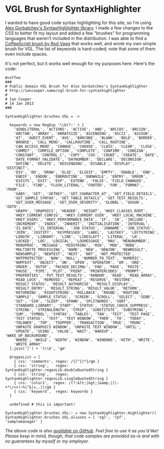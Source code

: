 # VGL Brush for SyntaxHighlighter

I wanted to have good code syntax highlighting for this site, so I'm using [Alex Gorbatchev's SyntaxHighlighter library](http://alexgorbatchev.com/SyntaxHighlighter).  I made a few changes to the CSS to better fit my layout and added a few "brushes" for programming languages that weren't included in the distribution.  I was able to find a [CoffeeScript brush by Rod Vagg](http://rod.vagg.org/2011/02/coffeescript-brush-for-syntaxhighlighter/) that works well, and wrote my own simple brush for VGL.  The list of keywords is hard-coded; note that some of them even include spaces.

It's not perfect, but it works well enough for my purposes here.  Here's the code:

    #coffee
    ###
    # Public domain VGL Brush for Alex Gorbatchev's SyntaxHighlighter
    # http://iancooper.name/vgl-brush-for-syntaxhighlighter
    #
    # Ian Cooper
    # 14 Jan 2013
    ###
    
    SyntaxHighlighter.brushes.VGL = ->
    
      keywords = new RegExp '\\b(?:' + [
        '$ENDLITERAL', 'ACTIONS', 'ACTIVE', 'AND', 'ARCCOS', 'ARCSIN',
        'ARCTAN', 'ARRAY', 'ARRAYSIZE', 'ASCENDING', 'ASCII', 'ASSIGN',
        'AT', 'AUDIT_EVENT', 'AVG', 'BARCODE', 'BLANK', 'BOLD', 'BORDER',
        'BROWSE', 'CALL_MENU', 'CALLROUTINE', 'CALL_ROUTINE',
        'CAN_ACCESS_MENU', 'CHANGE', 'CHOOSE', 'CLASS', 'CLEAR', 'CLOSE',
        'COMMIT', 'COMPILE_OPTION', 'COMPLETE', 'CONFIRM', 'CONSIGN',
        'CONSTANT', 'CONTROL_C', 'COPY', 'COS', 'COUNT', 'CREATE', 'DATE',
        'DATE_FORMAT_VALIDATE', 'DAYNUMBER', 'DECLARE', 'DECONSIGN',
        'DEFINE', 'DELETE', 'DESCENDING', 'DISABLE', 'DISPLAY', 'DISTINCT',
        'DIV', 'DO', 'DRAW', 'ELSE', 'ELSEIF', 'EMPTY', 'ENABLE', 'END',
        'ENDIF', 'ENDON', 'ENDROUTINE', 'ENDWHILE', 'ENTRY', 'ERROR',
        'EXISTS', 'EXIT', 'EXP', 'EXTEND', 'FALSE', 'FIELD_CHANGED',
        'FILE', 'FIND', 'FLUSH_LITERAL', 'FOOTER', 'FOR', 'FORMAT', 'FROM',
        'GABS', 'GET', 'GETKEY', 'GET_CHARACTER_AT', 'GET_FIELD_DETAILS',
        'GET_SAMPLE_SYNTAX', 'GET_TABLE_DETAILS', 'GET_TEST_RESULTS',
        'GET_USER_MESSAGE', 'GET_USER_SEVERITY', 'GLOBAL', 'GOSUB', 'GOTO',
        'GRAPH', 'GRAPHICS', 'HEADER', 'HEIGHT', 'HKEY_CLASSES_ROOT',
        'HKEY_CURRENT_CONFIG', 'HKEY_CURRENT_USER', 'HKEY_LOCAL_MACHINE',
        'HKEY_USERS', 'HKEY_PERFORMANCE_DATA', 'IF', 'IN', 'INCLUDE',
        'INCREMENT', 'INDEX', 'INHERIT', 'INITIALISATION', 'INTERVAL',
        'IS_DATE', 'IS_INTERVAL', 'JOB STATUS', 'JOBNAME', 'JOB_STATUS',
        'JOIN', 'JUSTIFY', 'KEYPRESSED', 'LABEL', 'LASTKEY', 'LEFTSTRING',
        'LENGTH', 'LIBRARY', 'LINE', 'LINESLEFT', 'LITERAL', 'LN',
        'LOCKED', 'LOG', 'LOGICAL', 'LOGMESSAGE', 'MAX', 'MENUNUMBER',
        'MENUPROC', 'MESSAGE', 'MIDSTRING', 'MIN', 'MOD', 'MODE',
        'MULTIBYTE PROCESSING', 'NAME', 'NEW', 'NEWJOB', 'NEWRESULT',
        'NEWSAMPLE', 'NEWTEST', 'NEXT', 'NOT', 'NOT_PROTECTED',
        'NOTPROTECTED', 'NOW', 'NULL', 'NUMBER_TO_TEXT', 'NUMERIC',
        'NUMTEXT', 'OBJECT', 'ON', 'OPEN', 'OPERATOR', 'OR', 'ORD',
        'ORDER', 'OUTOF', 'PACKED_DECIMAL', 'PAD', 'PAGE', 'PASTE',
        'PAUSE', 'PIPE', 'PLOT', 'POINT', 'PRINTERCODES', 'PROMPT',
        'PROPERTIES', 'PUT_TEST_RESULTS', 'RANDOM', 'READ', 'READ_ARRAY',
        'READ_LOCK', 'REMOVED', 'REPEAT', 'RESERVE', 'RESTORE',
        'RESULT STATUS', 'RESULT_AUTHORISE', 'RESULT_DISPLAY',
        'RESULT_ENTRY', 'RESULT_STRING', 'RESULT_VALUE', 'RETURN',
        'RETURNING', 'RIGHTSTRING', 'ROLLBACK', 'ROUND', 'ROUTINE',
        'SAMPLE', 'SAMPLE_STATUS', 'SCREEN', 'SCROLL', 'SELECT', 'SEND',
        'SET', 'SIN', 'SLEEP', 'SPAWN', 'SPLITWORDS', 'SQRT',
        'STANDARD_LIBRARY', 'START', 'STATUS', 'STATUS_CHECK_SUPPRESS',
        'STRING', 'STRINGLENGTH', 'STRIP', 'SUBSTITUTE', 'SUBSTRING',
        'SUM', 'SYMBOL', 'SYNTAX', 'TABLES', 'TAN', 'TEST', 'TEST PAGE',
        'TEST STATUS', 'TEXT', 'TEXT WINDOW', 'THEN', 'TO', 'TODAY',
        'TOLOWER', 'TOP', 'TOUPPER', 'TRANSACTION', 'TRUE', 'TRUNC',
        'UNPASTE GRAPHICS WINDOW', 'UNPASTE TEXT WINDOW', 'UNTIL',
        'UPDATE', 'USING', 'VALUE', 'WAIT', 'WAKEUP', 'WAKE_UP_BACKGROUND',
        'WHERE', 'WHILE', 'WIDTH', 'WINDOW', 'WINDOWS', 'WITH', 'WRITE',
        'WRITE_ARRAY'
      ].join('|') + ')\\b', 'gm'
    
      @regexList = [
        { css: 'comments', regex: /{[^}]*}/gm }
        { css: 'string',   regex: SyntaxHighlighter.regexLib.doubleQuotedString }
        { css: 'string',   regex: SyntaxHighlighter.regexLib.singleQuotedString }
        { css: 'color1',  regex: /(?:&lt;|&gt;|&amp;|[\-+*\/<>!~%\^&|=,.])/gm }
        { css: 'keyword',  regex: keywords }
      ]
    
      undefined # this is important!
    
    SyntaxHighlighter.brushes.VGL:: = new SyntaxHighlighter.Highlighter()
    SyntaxHighlighter.brushes.VGL.aliases = [ 'vgl', 'rpf', 'samplemanager' ]

_The above code is also [available on GitHub](https://github.com/icooper/site-iancooper/blob/gh-pages/scripts/vglbrush.coffee). Feel free to use it as you'd like! Please keep in mind, though, that code samples are provided as-is and with no guarantees by myself or my employer._